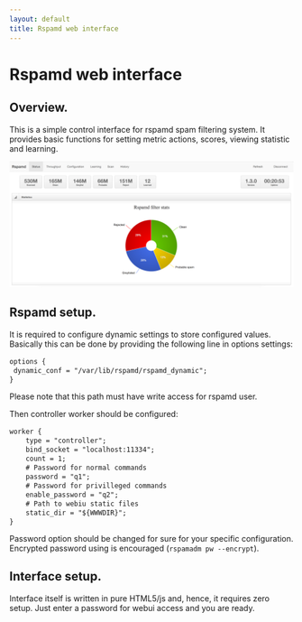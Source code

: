 ```yaml
---
layout: default
title: Rspamd web interface
---
```


# Rspamd web interface

## Overview.

This is a simple control interface for rspamd spam filtering system.
It provides basic functions for setting metric actions, scores,
viewing statistic and learning.

<img src="/img/webui.png" class="img-responsive" alt="Webui screenshot">

## Rspamd setup.

It is required to configure dynamic settings to store configured values.
Basically this can be done by providing the following line in options settings:

~~~ucl
options {
 dynamic_conf = "/var/lib/rspamd/rspamd_dynamic";
}
~~~

Please note that this path must have write access for rspamd user.

Then controller worker should be configured:

~~~ucl
worker {
	type = "controller";
	bind_socket = "localhost:11334";
	count = 1;
	# Password for normal commands
	password = "q1";
	# Password for privilleged commands
	enable_password = "q2";
	# Path to webiu static files
	static_dir = "${WWWDIR}";
}
~~~

Password option should be changed for sure for your specific configuration. Encrypted password using is encouraged (`rspamadm pw --encrypt`).

## Interface setup.

Interface itself is written in pure HTML5/js and, hence, it requires zero setup.
Just enter a password for webui access and you are ready.
